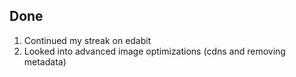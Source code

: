 ## Done

1. Continued my streak on edabit
2. Looked into advanced image optimizations (cdns and removing metadata)